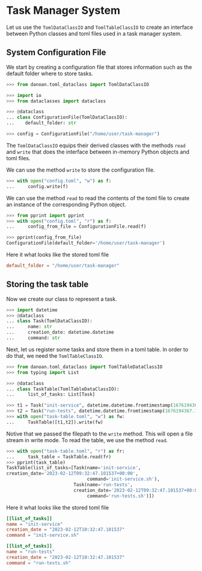 # Task Manager System

Let us use the `TomlDataClassIO` and `TomlTableClassIO` to create an interface between Python classes and toml files used in a task manager system.

## System Configuration File

We start by creating a configuration file that stores information such as
the default folder where to store tasks.


``` python
>>> from danoan.toml_dataclass import TomlDataClassIO

>>> import io
>>> from dataclasses import dataclass

>>> @dataclass
... class ConfigurationFile(TomlDataClassIO):
...    default_folder: str

>>> config = ConfigurationFile("/home/user/task-manager")

```

The `TomlDataClassIO` equips their derived classes with the methods `read` and
`write` that does the interface between in-memory Python objects and toml
files.

We can use the method `write` to store the configuration file.

```python
>>> with open("config.toml", "w") as f:
...     config.write(f)

```

We can use the method `read` to read the contents of the toml file to create
an instance of the corresponding Python object.

```python
>>> from pprint import pprint
>>> with open("config.toml", "r") as f:
...     config_from_file = ConfigurationFile.read(f)

>>> pprint(config_from_file)
ConfigurationFile(default_folder='/home/user/task-manager')

```

Here it what looks like the stored toml file

```toml
default_folder = "/home/user/task-manager"
```

## Storing the task table

Now we create our class to represent a task.

```python
>>> import datetime
>>> @dataclass
... class Task(TomlDataClassIO):
...     name: str
...     creation_date: datetime.datetime
...     command: str

```

Next, let us register some tasks and store them in a toml table. In order to
do that, we need the `TomlTableClassIO`.

```python
>>> from danoan.toml_dataclass import TomlTableDataClassIO
>>> from typing import List

>>> @dataclass
... class TaskTable(TomlTableDataClassIO):
...     list_of_tasks: List[Task]

>>> t1 = Task("init-service", datetime.datetime.fromtimestamp(1676194367.101537, datetime.timezone.utc).isoformat(), "init-service.sh" )
>>> t2 = Task("run-tests", datetime.datetime.fromtimestamp(1676194367.101537, datetime.timezone.utc).isoformat(), "run-tests.sh")
>>> with open("task-table.toml", "w") as fw:
...     TaskTable([t1,t2]).write(fw)

```

Notive that we passed the filepath to the `write` method. This will open a file
stream in write mode. To read the table, we use the method `read`.

```python
>>> with open("task-table.toml", "r") as fr:
...     task_table = TaskTable.read(fr)
>>> pprint(task_table)
TaskTable(list_of_tasks=[Task(name='init-service',
creation_date='2023-02-12T09:32:47.101537+00:00',
                              command='init-service.sh'),
                         Task(name='run-tests',
                         creation_date='2023-02-12T09:32:47.101537+00:00',
                              command='run-tests.sh')])

```

Here it what looks like the stored toml file

```toml
[[list_of_tasks]]
name = "init-service"
creation_date = "2023-02-12T10:32:47.101537"
command = "init-service.sh"

[[list_of_tasks]]
name = "run-tests"
creation_date = "2023-02-12T10:32:47.101537"
command = "run-tests.sh"

```
